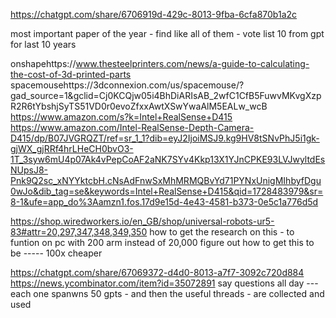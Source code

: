 https://chatgpt.com/share/6706919d-429c-8013-9fba-6cfa870b1a2c


most important paper of the year - find like all of them - vote
list 10 from gpt for last 10 years


onshapehttps://www.thesteelprinters.com/news/a-guide-to-calculating-the-cost-of-3d-printed-parts
spacemousehttps://3dconnexion.com/us/spacemouse/?gad_source=1&gclid=Cj0KCQjw05i4BhDiARIsAB_2wfC1CfB5FuwvMKvgXzpR2R6tYbshjSyTS51VD0r0evoZfxxAwtXSwYwaAlM5EALw_wcB
https://www.amazon.com/s?k=Intel+RealSense+D415
https://www.amazon.com/Intel-RealSense-Depth-Camera-D415/dp/B07JVGRQZT/ref=sr_1_1?dib=eyJ2IjoiMSJ9.kg9HV8tSNvPhJ5i1gk-gjWX_gjRRf4hrLHeCH0bvO3-1T_3syw6mU4p07Ak4vPepCoAF2aNK7SYv4Kkp13X1YJnCPKE93LVJwyltdEsNUpsJ8-Pnk9Q2sc_xNYYktcbH.cNsAdFnwSxMhMRMQBvYd71PYNxUnigMIhbyfDgu0wJo&dib_tag=se&keywords=Intel+RealSense+D415&qid=1728483979&sr=8-1&ufe=app_do%3Aamzn1.fos.17d9e15d-4e43-4581-b373-0e5c1a776d5d


https://shop.wiredworkers.io/en_GB/shop/universal-robots-ur5-83#attr=20,297,347,348,349,350
how to get the research on this - to funtion on pc with  200 arm instead of 20,000
figure out how to get this to be ----- 100x cheaper

https://chatgpt.com/share/67069372-d4d0-8013-a7f7-3092c720d884
https://news.ycombinator.com/item?id=35072891
say questions all day --- each one spanwns 50 gpts - and then the useful threads - are collected and used
